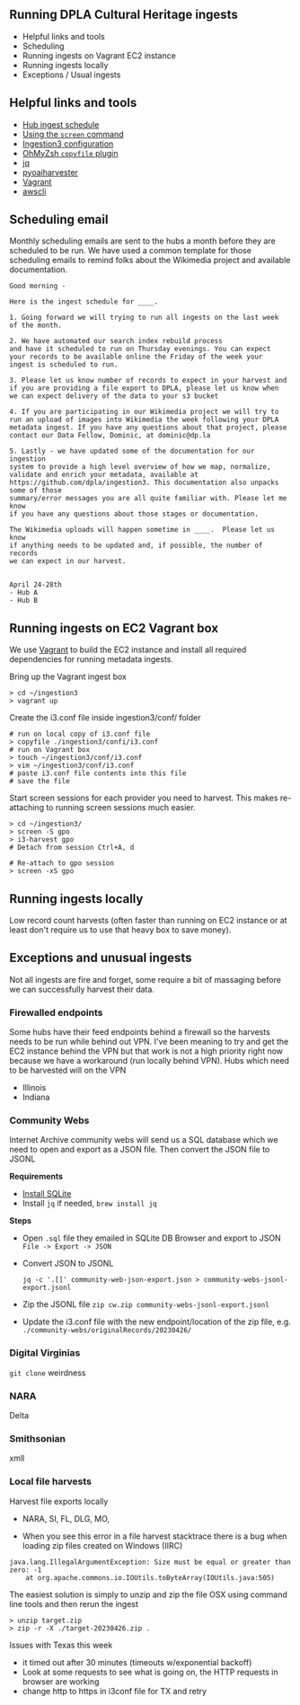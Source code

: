 Running DPLA Cultural Heritage ingests
----
 
- Helpful links and tools
- Scheduling 
- Running ingests on Vagrant EC2 instance 
- Running ingests locally 
- Exceptions / Usual ingests 

## Helpful links and tools
* [Hub ingest schedule](https://digitalpubliclibraryofamerica.atlassian.net/wiki/spaces/CT/pages/84969744/Hub+Re-ingest+Schedule)
* [Using the `screen` command](https://lazyprogrammer.me/tutorial-how-to-use-linux-screen/)
* [Ingestion3 configuration](https://github.com/dpla/ingestion3-conf/)
* [OhMyZsh `copyfile` plugin](https://github.com/ohmyzsh/ohmyzsh/tree/master/plugins/copyfile) 
* [jq](https://stedolan.github.io/jq/)
* [pyoaiharvester](https://github.com/dpla/pyoaiharvester)
* [Vagrant](https://www.vagrantup.com/)
* [awscli](https://docs.aws.amazon.com/cli/latest/userguide/getting-started-install.html)

## Scheduling email
Monthly scheduling emails are sent to the hubs a month before they are scheduled to be run. We have used a common template for those scheduling emails to remind folks about the Wikimedia project and available documentation.

```text
Good morning - 

Here is the ingest schedule for ____.

1. Going forward we will trying to run all ingests on the last week 
of the month. 

2. We have automated our search index rebuild process 
and have it scheduled to run on Thursday evenings. You can expect 
your records to be available online the Friday of the week your 
ingest is scheduled to run.

3. Please let us know number of records to expect in your harvest and 
if you are providing a file export to DPLA, please let us know when 
we can expect delivery of the data to your s3 bucket

4. If you are participating in our Wikimedia project we will try to 
run an upload of images into Wikimedia the week following your DPLA 
metadata ingest. If you have any questions about that project, please 
contact our Data Fellow, Dominic, at dominic@dp.la

5. Lastly - we have updated some of the documentation for our ingestion 
system to provide a high level overview of how we map, normalize, 
validate and enrich your metadata, available at 
https://github.com/dpla/ingestion3. This documentation also unpacks some of those 
summary/error messages you are all quite familiar with. Please let me know 
if you have any questions about those stages or documentation.

The Wikimedia uploads will happen sometime in ____.  Please let us know 
if anything needs to be updated and, if possible, the number of records 
we can expect in our harvest.


April 24-28th
- Hub A
- Hub B
```

## Running ingests on EC2 Vagrant box 
We use [Vagrant](https://www.vagrantup.com/) to build the EC2 instance and install all required dependencies for running metadata ingests.  

Bring up the Vagrant ingest box 
```shell
> cd ~/ingestion3
> vagrant up
```

Create the i3.conf file inside ingestion3/conf/ folder 
```shell
# run on local copy of i3.conf file
> copyfile ./ingestion3/confi/i3.conf
# run on Vagrant box
> touch ~/ingestion3/conf/i3.conf
> vim ~/ingestion3/conf/i3.conf
# paste i3.conf file contents into this file
# save the file
```

Start screen sessions for each provider you need to harvest. This makes re-attaching to running screen sessions much easier.  
```shell
> cd ~/ingestion3/
> screen -S gpo  
> i3-harvest gpo
# Detach from session Ctrl+A, d

# Re-attach to gpo session
> screen -xS gpo
```

## Running ingests locally
Low record count harvests (often faster than running on EC2 instance or at least don't require us to use that heavy box to save money).

## Exceptions and unusual ingests
Not all ingests are fire and forget, some require a bit of massaging before we can successfully harvest their data.
### Firewalled endpoints
Some hubs have their feed endpoints behind a firewall so the harvests needs to be run while behind out VPN. I've been meaning to try and get the EC2 instance behind the VPN but that work is not a high priority right now because we have a workaround (run locally behind VPN). Hubs which need to be harvested will on the VPN
- Illinois
- Indiana

### Community Webs
Internet Archive community webs will send us a SQL database which we need to open and export as a JSON file. Then convert the JSON file to JSONL 

**Requirements**
- [Install SQLite](https://sqlitebrowser.org/dl/)
- Install `jq` if needed, `brew install jq` 

**Steps**
- Open `.sql` file they emailed in SQLite DB Browser and export to JSON `File -> Export -> JSON`
- Convert JSON to JSONL 

  `jq -c '.[]' community-web-json-export.json > community-webs-jsonl-export.jsonl`
- Zip the JSONL file `zip cw.zip community-webs-jsonl-export.jsonl`
- Update the i3.conf file with the new endpoint/location of the zip file, e.g.  `./community-webs/originalRecords/20230426/`
### Digital Virginias
`git clone` weirdness 
### NARA
Delta
### Smithsonian
xmll
### Local file harvests

Harvest file exports locally
- NARA, SI, FL, DLG, MO, 
 
- When you see this error in a file harvest stacktrace there is a bug when loading zip files created on Windows (IIRC)

```shell
java.lang.IllegalArgumentException: Size must be equal or greater than zero: -1
    at org.apache.commons.io.IOUtils.toByteArray(IOUtils.java:505)
```
The easiest solution is simply to unzip and zip the file OSX using command line tools and then rerun the ingest 

```shell
> unzip target.zip
> zip -r -X ./target-20230426.zip .
```

Issues with Texas this week
- it timed out after 30 minutes (timeouts w/exponential backoff)
- Look at some requests to see what is going on, the HTTP requests in browser are working
- change http to https in i3conf file for TX and retry